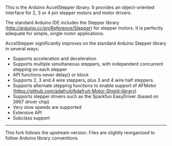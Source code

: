 This is the Arduino AccelStepper library. It provides an object-oriented interface for 2, 3 or 4 pin stepper motors and motor drivers.

The standard Arduino IDE includes the Stepper library (http://arduino.cc/en/Reference/Stepper) for stepper motors. It is perfectly adequate for simple, single motor applications.

AccelStepper significantly improves on the standard Arduino Stepper library in several ways:

  - Supports acceleration and deceleration
  - Supports multiple simultaneous steppers, with independent concurrent stepping on each stepper
  - API functions never delay() or block
  - Supports 2, 3 and 4 wire steppers, plus 3 and 4 wire half steppers.
  - Supports alternate stepping functions to enable support of AFMotor (https://github.com/adafruit/Adafruit-Motor-Shield-library)
  - Supports stepper drivers such as the Sparkfun EasyDriver (based on 3967 driver chip)
  - Very slow speeds are supported
  - Extensive API
  - Subclass support

---

This fork follows the upstream version. Files are slightly reorganized to follow Arduino library conventions. 
